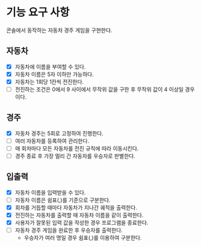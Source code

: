 # 기능 요구 사항
콘솔에서 동작하는 자동차 경주 게임을 구현한다.

## 자동차
-[x] 자동차에 이름을 부여할 수 있다.
-[x] 자동차 이름은 5자 이하만 가능하다.
-[x] 자동차는 1회당 1칸씩 전진한다.
-[ ] 전진하는 조건은 0에서 9 사이에서 무작위 값을 구한 후 무작위 값이 4 이상일 경우이다.

## 경주
-[x] 자동차 경주는 5회로 고정하여 진행한다.
-[ ] 여러 자동차를 등록하여 관리한다.
-[ ] 매 회차마다 모든 자동차를 전진 규칙에 따라 이동시킨다.
-[ ] 경주 종료 후 가장 멀리 간 자동차를 우승자로 판별한다.

## 입출력
-[x] 자동차 이름을 입력받을 수 있다.
-[ ] 자동차 이름은 쉼표(,)를 기준으로 구분한다.
-[x] 회차를 거듭할 때마다 자동차가 지나간 궤적을 출력한다.
-[x] 전진하는 자동차를 출력할 때 자동차 이름을 같이 출력한다.
-[x] 사용자가 잘못된 입력 값을 작성한 경우 프로그램을 종료한다.
-[ ] 자동차 경주 게임을 완료한 후 우승자를 출력한다.
  - 우승자가 여러 명일 경우 쉼표(,)를 이용하여 구분한다.